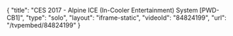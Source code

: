 {
    "title": "CES 2017 - Alpine ICE (In-Cooler Entertainment) System [PWD-CB1]",
    "type": "solo",
    "layout": "iframe-static",
    "videoId": "84824199",
    "url": "\/tvpembed\/84824199"
}